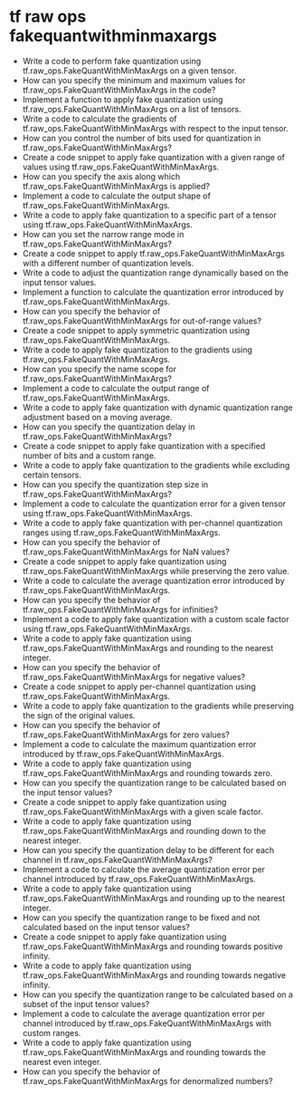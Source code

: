 # tf raw ops fakequantwithminmaxargs

- Write a code to perform fake quantization using tf.raw_ops.FakeQuantWithMinMaxArgs on a given tensor.
- How can you specify the minimum and maximum values for tf.raw_ops.FakeQuantWithMinMaxArgs in the code?
- Implement a function to apply fake quantization using tf.raw_ops.FakeQuantWithMinMaxArgs on a list of tensors.
- Write a code to calculate the gradients of tf.raw_ops.FakeQuantWithMinMaxArgs with respect to the input tensor.
- How can you control the number of bits used for quantization in tf.raw_ops.FakeQuantWithMinMaxArgs?
- Create a code snippet to apply fake quantization with a given range of values using tf.raw_ops.FakeQuantWithMinMaxArgs.
- How can you specify the axis along which tf.raw_ops.FakeQuantWithMinMaxArgs is applied?
- Implement a code to calculate the output shape of tf.raw_ops.FakeQuantWithMinMaxArgs.
- Write a code to apply fake quantization to a specific part of a tensor using tf.raw_ops.FakeQuantWithMinMaxArgs.
- How can you set the narrow range mode in tf.raw_ops.FakeQuantWithMinMaxArgs?
- Create a code snippet to apply tf.raw_ops.FakeQuantWithMinMaxArgs with a different number of quantization levels.
- Write a code to adjust the quantization range dynamically based on the input tensor values.
- Implement a function to calculate the quantization error introduced by tf.raw_ops.FakeQuantWithMinMaxArgs.
- How can you specify the behavior of tf.raw_ops.FakeQuantWithMinMaxArgs for out-of-range values?
- Create a code snippet to apply symmetric quantization using tf.raw_ops.FakeQuantWithMinMaxArgs.
- Write a code to apply fake quantization to the gradients using tf.raw_ops.FakeQuantWithMinMaxArgs.
- How can you specify the name scope for tf.raw_ops.FakeQuantWithMinMaxArgs?
- Implement a code to calculate the output range of tf.raw_ops.FakeQuantWithMinMaxArgs.
- Write a code to apply fake quantization with dynamic quantization range adjustment based on a moving average.
- How can you specify the quantization delay in tf.raw_ops.FakeQuantWithMinMaxArgs?
- Create a code snippet to apply fake quantization with a specified number of bits and a custom range.
- Write a code to apply fake quantization to the gradients while excluding certain tensors.
- How can you specify the quantization step size in tf.raw_ops.FakeQuantWithMinMaxArgs?
- Implement a code to calculate the quantization error for a given tensor using tf.raw_ops.FakeQuantWithMinMaxArgs.
- Write a code to apply fake quantization with per-channel quantization ranges using tf.raw_ops.FakeQuantWithMinMaxArgs.
- How can you specify the behavior of tf.raw_ops.FakeQuantWithMinMaxArgs for NaN values?
- Create a code snippet to apply fake quantization using tf.raw_ops.FakeQuantWithMinMaxArgs while preserving the zero value.
- Write a code to calculate the average quantization error introduced by tf.raw_ops.FakeQuantWithMinMaxArgs.
- How can you specify the behavior of tf.raw_ops.FakeQuantWithMinMaxArgs for infinities?
- Implement a code to apply fake quantization with a custom scale factor using tf.raw_ops.FakeQuantWithMinMaxArgs.
- Write a code to apply fake quantization using tf.raw_ops.FakeQuantWithMinMaxArgs and rounding to the nearest integer.
- How can you specify the behavior of tf.raw_ops.FakeQuantWithMinMaxArgs for negative values?
- Create a code snippet to apply per-channel quantization using tf.raw_ops.FakeQuantWithMinMaxArgs.
- Write a code to apply fake quantization to the gradients while preserving the sign of the original values.
- How can you specify the behavior of tf.raw_ops.FakeQuantWithMinMaxArgs for zero values?
- Implement a code to calculate the maximum quantization error introduced by tf.raw_ops.FakeQuantWithMinMaxArgs.
- Write a code to apply fake quantization using tf.raw_ops.FakeQuantWithMinMaxArgs and rounding towards zero.
- How can you specify the quantization range to be calculated based on the input tensor values?
- Create a code snippet to apply fake quantization using tf.raw_ops.FakeQuantWithMinMaxArgs with a given scale factor.
- Write a code to apply fake quantization using tf.raw_ops.FakeQuantWithMinMaxArgs and rounding down to the nearest integer.
- How can you specify the quantization delay to be different for each channel in tf.raw_ops.FakeQuantWithMinMaxArgs?
- Implement a code to calculate the average quantization error per channel introduced by tf.raw_ops.FakeQuantWithMinMaxArgs.
- Write a code to apply fake quantization using tf.raw_ops.FakeQuantWithMinMaxArgs and rounding up to the nearest integer.
- How can you specify the quantization range to be fixed and not calculated based on the input tensor values?
- Create a code snippet to apply fake quantization using tf.raw_ops.FakeQuantWithMinMaxArgs and rounding towards positive infinity.
- Write a code to apply fake quantization using tf.raw_ops.FakeQuantWithMinMaxArgs and rounding towards negative infinity.
- How can you specify the quantization range to be calculated based on a subset of the input tensor values?
- Implement a code to calculate the average quantization error per channel introduced by tf.raw_ops.FakeQuantWithMinMaxArgs with custom ranges.
- Write a code to apply fake quantization using tf.raw_ops.FakeQuantWithMinMaxArgs and rounding towards the nearest even integer.
- How can you specify the behavior of tf.raw_ops.FakeQuantWithMinMaxArgs for denormalized numbers?